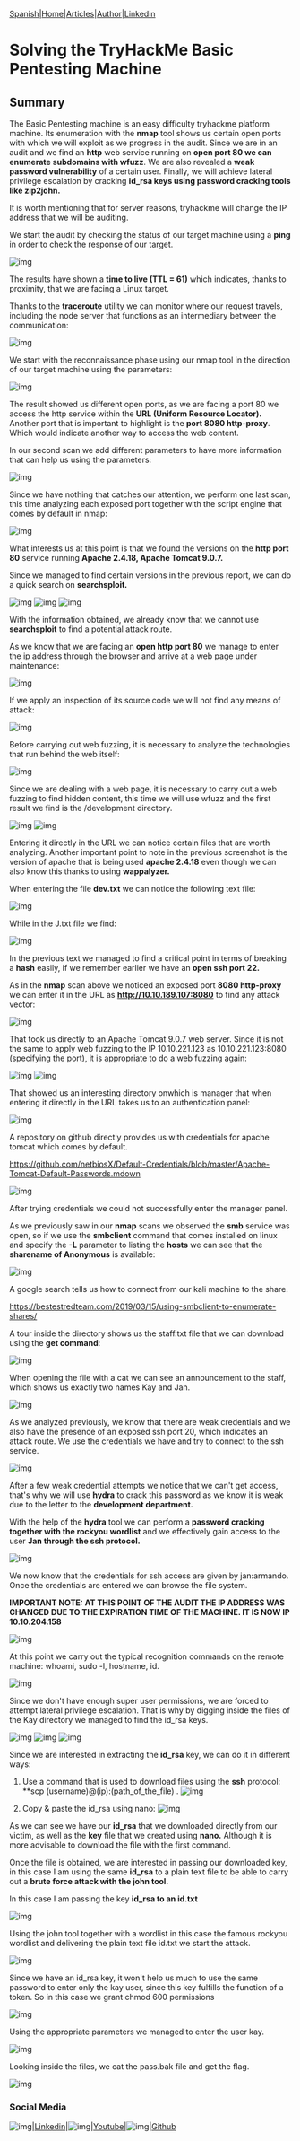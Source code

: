 [Spanish](https://emersontech.github.io/index.html)|[Home](https://emersontech.github.io/en/index.html)|[Articles](https://emersontech.github.io/en/nav/page1.html)|[Author](https://emersontech.github.io/en/nav/about.html)|[Linkedin](https://www.linkedin.com/in/emersontech/)

# Solving the TryHackMe Basic Pentesting Machine

## Summary
The Basic Pentesting machine is an easy difficulty tryhackme platform machine. Its enumeration with the **nmap** tool shows us certain open ports with which we will exploit as we progress in the audit. Since we are in an audit and we find an **http** web service running on **open port 80 we can enumerate subdomains with wfuzz**. We are also revealed a **weak password vulnerability** of a certain user. Finally, we will achieve lateral privilege escalation by cracking **id_rsa keys using password cracking tools like zip2john.**

It is worth mentioning that for server reasons, tryhackme will change the IP address that we will be auditing.

We start the audit by checking the status of our target machine using a **ping** in order to check the response of our target.

![img](/img/BasicPentest/0.png)

The results have shown a **time to live (TTL = 61)** which indicates, thanks to proximity, that we are facing a Linux target.

Thanks to the **traceroute** utility we can monitor where our request travels, including the node server that functions as an intermediary between the communication:

![img](/img/BasicPentest/1.png)

We start with the reconnaissance phase using our nmap tool in the direction of our target machine using the parameters:

![img](/img/BasicPentest/2.png)

The result showed us different open ports, as we are facing a port 80 we access the http service within the **URL (Uniform Resource Locator).** Another port that is important to highlight is the **port 8080 http-proxy**. Which would indicate another way to access the web content.

In our second scan we add different parameters to have more information that can help us using the parameters:

![img](/img/BasicPentest/3.png)

Since we have nothing that catches our attention, we perform one last scan, this time analyzing each exposed port together with the script engine that comes by default in nmap:

![img](/img/BasicPentest/4.png)

What interests us at this point is that we found the versions on the **http port 80** service running **Apache 2.4.18, Apache Tomcat 9.0.7.**

Since we managed to find certain versions in the previous report, we can do a quick search on **searchsploit.**

![img](/img/BasicPentest/5.png)
![img](/img/BasicPentest/6.png)
![img](/img/BasicPentest/7.png)

With the information obtained, we already know that we cannot use **searchsploit** to find a potential attack route.

As we know that we are facing an **open http port 80** we manage to enter the ip address through the browser and arrive at a web page under maintenance:

![img](/img/BasicPentest/8.png)

If we apply an inspection of its source code we will not find any means of attack:

![img](/img/BasicPentest/9.png)

Before carrying out web fuzzing, it is necessary to analyze the technologies that run behind the web itself:

![img](/img/BasicPentest/10.png)

Since we are dealing with a web page, it is necessary to carry out a web fuzzing to find hidden content, this time we will use wfuzz and the first result we find is the /development directory.

![img](/img/BasicPentest/11.png)
![img](/img/BasicPentest/12.png)

Entering it directly in the URL we can notice certain files that are worth analyzing. Another important point to note in the previous screenshot is the version of apache that is being used **apache 2.4.18** even though we can also know this thanks to using **wappalyzer.**

When entering the file **dev.txt** we can notice the following text file:

![img](/img/BasicPentest/13.png)

While in the J.txt file we find:

![img](/img/BasicPentest/14.png)

In the previous text we managed to find a critical point in terms of breaking a **hash** easily, if we remember earlier we have an **open ssh port 22.**

As in the **nmap** scan above we noticed an exposed port **8080 http-proxy** we can enter it in the URL as **http://10.10.189.107:8080** to find any attack vector:

![img](/img/BasicPentest/15.png)

That took us directly to an Apache Tomcat 9.0.7 web server. Since it is not the same to apply web fuzzing to the IP 10.10.221.123 as 10.10.221.123:8080 (specifying the port), it is appropriate to do a web fuzzing again:

![img](/img/BasicPentest/16.png)
![img](/img/BasicPentest/17.png)

That showed us an interesting directory onwhich is manager that when entering it directly in the URL takes us to an authentication panel:

![img](/img/BasicPentest/18.png)

A repository on github directly provides us with credentials for apache tomcat which comes by default.

https://github.com/netbiosX/Default-Credentials/blob/master/Apache-Tomcat-Default-Passwords.mdown

![img](/img/BasicPentest/19.png)

After trying credentials we could not successfully enter the manager panel.

As we previously saw in our **nmap** scans we observed the **smb** service was open, so if we use the **smbclient** command that comes installed on linux and specify the **-L** parameter to listing the **hosts** we can see that the **sharename of Anonymous** is available:

![img](/img/BasicPentest/20.png)

A google search tells us how to connect from our kali machine to the share.

https://bestestredteam.com/2019/03/15/using-smbclient-to-enumerate-shares/

A tour inside the directory shows us the staff.txt file that we can download using the **get command**:

![img](/img/BasicPentest/21.png)

When opening the file with a cat we can see an announcement to the staff, which shows us exactly two names Kay and Jan.

![img](/img/BasicPentest/22.png)

As we analyzed previously, we know that there are weak credentials and we also have the presence of an exposed ssh port 20, which indicates an attack route. We use the credentials we have and try to connect to the ssh service.

![img](/img/BasicPentest/23.png)

After a few weak credential attempts we notice that we can't get access, that's why we will use **hydra** to crack this password as we know it is weak due to the letter to the **development department.**

With the help of the **hydra** tool we can perform a **password cracking together with the rockyou wordlist** and we effectively gain access to the user **Jan through the ssh protocol.**

![img](/img/BasicPentest/24.png)

We now know that the credentials for ssh access are given by jan:armando. Once the credentials are entered we can browse the file system.

**IMPORTANT NOTE: AT THIS POINT OF THE AUDIT THE IP ADDRESS WAS CHANGED DUE TO THE EXPIRATION TIME OF THE MACHINE. IT IS NOW IP 10.10.204.158**

![img](/img/BasicPentest/25.png)

At this point we carry out the typical recognition commands on the remote machine: whoami, sudo -l, hostname, id.

![img](/img/BasicPentest/26.png)

Since we don't have enough super user permissions, we are forced to attempt lateral privilege escalation. That is why by digging inside the files of the Kay directory we managed to find the id_rsa keys.

![img](/img/BasicPentest/27.png)
![img](/img/BasicPentest/28.png)
![img](/img/BasicPentest/29.png)

Since we are interested in extracting the **id_rsa** key, we can do it in different ways:

1. Use a command that is used to download files using the **ssh** protocol:
**scp (username)@(ip):(path_of_the_file) .
![img](/img/BasicPentest/30.png)

2. Copy & paste the id_rsa using nano:
![img](/img/BasicPentest/31.png)

As we can see we have our **id_rsa** that we downloaded directly from our victim, as well as the **key** file that we created using **nano.** Although it is more advisable to download the file with the first command.

Once the file is obtained, we are interested in passing our downloaded key, in this case I am using the same **id_rsa** to a plain text file to be able to carry out a **brute force attack with the john tool.**

In this case I am passing the key **id_rsa to an id.txt**

![img](/img/BasicPentest/32.png)

Using the john tool together with a wordlist in this case the famous rockyou wordlist and delivering the plain text file id.txt we start the attack.

![img](/img/BasicPentest/33.png)

Since we have an id_rsa key, it won't help us much to use the same password to enter only the kay user, since this key fulfills the function of a token. So in this case we grant chmod 600 permissions

![img](/img/BasicPentest/34.png)

Using the appropriate parameters we managed to enter the user kay.

![img](/img/BasicPentest/35.png)

Looking inside the files, we cat the pass.bak file and get the flag.

![img](/img/BasicPentest/36.png)

### Social Media

![img](/img/linkedin.png)|[Linkedin](https://www.linkedin.com/in/emersontech/)|![img](/img/youtube.png)|[Youtube](https://www.youtube.com/channel/UChNTj2xNpEQiliMv-IJbWvQ)|![img](/img/github.png)|[Github](https://github.com/emersontech)
